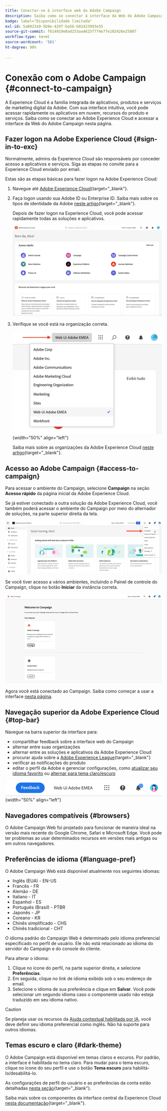 ```yaml
---
title: Conectar-se à interface web do Adobe Campaign
description: Saiba como se conectar à interface da Web do Adobe Campaign
badge: label="Disponibilidade limitada"
exl-id: 5a8023a9-5b9e-429f-ba56-b01423993e55
source-git-commit: f614919e0ad253aa4625f774e7fe102426e25807
workflow-type: tm+mt
source-wordcount: '561'
ht-degree: 90%

---
```


# Conexão com o Adobe Campaign {#connect-to-campaign}

A Experience Cloud é a família integrada de aplicativos, produtos e serviços de marketing digital da Adobe. Com sua interface intuitiva, você pode acessar rapidamente os aplicativos em nuvem, recursos do produto e serviços. Saiba como se conectar ao Adobe Experience Cloud e acessar a interface da Web do Adobe Campaign nesta página.

## Fazer logon na Adobe Experience Cloud {#sign-in-to-exc}

Normalmente, admins da Experience Cloud são responsáveis por conceder acesso a aplicativos e serviços. Siga as etapas no convite para a Experience Cloud enviado por email.

Estas são as etapas básicas para fazer logon na Adobe Experience Cloud:

1. Navegue até [Adobe Experience Cloud](https://experience.adobe.com/){target="_blank"}.

1. Faça logon usando sua Adobe ID ou Enterprise ID. Saiba mais sobre os tipos de identidade da Adobe [neste artigo](https://helpx.adobe.com/br/enterprise/using/identity.html){target="_blank"}.

   Depois de fazer logon na Experience Cloud, você pode acessar rapidamente todas as soluções e aplicativos.

   ![](assets/exc-home.png)

1. Verifique se você está na organização correta.

   ![](assets/exc-orgs.png){width="50%" align="left"}

   Saiba mais sobre as organizações da Adobe Experience Cloud [neste artigo](https://experienceleague.adobe.com/docs/core-services/interface/administration/organizations.html?lang=pt-BR){target="_blank"}.


## Acesso ao Adobe Campaign {#access-to-campaign}

Para acessar o ambiente do Campaign, selecione **Campaign** na seção **Acesso rápido** da página inicial da Adobe Experience Cloud.

Se já estiver conectado a outra solução da Adobe Experience Cloud, você também poderá acessar o ambiente do Campaign por meio do alternador de soluções, na parte superior direita da tela.

![](assets/solution-switcher.png)

Se você tiver acesso a vários ambientes, incluindo o Painel de controle do Campaign, clique no botão **Iniciar** da instância correta.

![](assets/launch-campaign.png)

Agora você está conectado ao Campaign. Saiba como começar a usar a interface [nesta página](user-interface.md).

## Navegação superior da Adobe Experience Cloud {#top-bar}

Navegue na barra superior da interface para:

* compartilhar feedback sobre a interface web do Campaign
* alternar entre suas organizações
* alternar entre as soluções e aplicativos da Adobe Experience Cloud
* procurar ajuda sobre a [Adobe Experience League](https://experienceleague.adobe.com/docs/?lang=pt-BR){target="_blank"}
* verificar as notificações do produto
* editar o perfil da Adobe e gerenciar configurações, como [atualizar seu idioma favorito](#language-pref) ou [alternar para tema claro/escuro](#dark-theme)

![](assets/do-not-localize/unified-shell.png){width="50%" align="left"}

## Navegadores compatíveis {#browsers}

O Adobe Campaign Web foi projetado para funcionar de maneira ideal na versão mais recente do Google Chrome, Safari e Microsoft Edge. Você pode ter problemas ao usar determinados recursos em versões mais antigas ou em outros navegadores.

## Preferências de idioma {#language-pref}

O Adobe Campaign Web está disponível atualmente nos seguintes idiomas:

* Inglês (EUA) - EN-US
* Francês - FR
* Alemão - DE
* Italiano - IT
* Espanhol - ES
* Português (Brasil) - PTBR
* Japonês - JP
* Coreano - KR
* Chinês simplificado - CHS
* Chinês tradicional - CHT


O idioma padrão do Campaign Web é determinado pelo idioma preferencial especificado no perfil de usuário. Ele não está relacionado ao idioma do servidor do Campaign e do console do cliente.

Para alterar o idioma:

1. Clique no ícone do perfil, na parte superior direita, e selecione **Preferências**.
1. Em seguida, clique no link de idioma exibido sob o seu endereço de email.
1. Selecione o idioma de sua preferência e clique em **Salvar**. Você pode selecionar um segundo idioma caso o componente usado não esteja traduzido em seu idioma nativo.

>[!CAUTION]
>
>Se planeja usar os recursos da [Ajuda contextual habilitada por IA](using-ai.md), você deve definir seu idioma preferencial como inglês. Não há suporte para outros idiomas.
>


## Temas escuro e claro {#dark-theme}

O Adobe Campaign está disponível em temas claros e escuros. Por padrão, a interface é habilitada no tema claro. Para mudar para o tema escuro, clique no ícone do seu perfil e use o botão **Tema escuro** para habilitá-lo/desabilitá-lo.

As configurações de perfil do usuário e as preferências da conta estão detalhadas [nesta seção](https://experienceleague.adobe.com/docs/core-services/interface/experience-cloud.html?lang=pt-BR#preferences){target="_blank"}.

Saiba mais sobre os componentes da interface central da Experience Cloud [nesta documentação](https://experienceleague.adobe.com/docs/core-services/interface/experience-cloud.html?lang=pt-BR){target="_blank"}.
